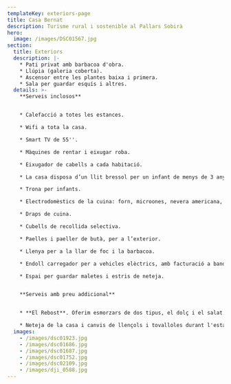 ```yaml
---
templateKey: exteriors-page
title: Casa Bernat
description: Turisme rural i sostenible al Pallars Sobirà
hero:
  image: /images/DSC01567.jpg
section:
  title: Exteriors
  description: |-
    * Pati privat amb barbacoa d'obra.
    * Llúpia (galeria coberta).
    * Ascensor entre les plantes baixa i primera.
    * Sala per guardar esquís i altres.
  details: >-
    **Serveis inclosos**


    * Calefacció a totes les estances.

    * Wifi a tota la casa.

    * Smart TV de 55''.

    * Màquines de rentar i eixugar roba.

    * Eixugador de cabells a cada habitació.

    * La casa disposa d’un llit bressol per un infant de menys de 3 anys.

    * Trona per infants. 

    * Electrodomèstics de la cuina: forn, microones, nevera americana, placa d’inducció, torradora, minipimer i cafetera italiana.

    * Draps de cuina. 

    * Cubells de recollida selectiva.

    * Paelles i paeller de butà, per a l’exterior.

    * Llenya per a la llar de foc i la barbacoa.

    * Endoll carregador per a vehicles elèctrics, amb facturació a banda.

    * Espai per guardar maletes i estris de neteja. 


    **Serveis amb preu addicional**


    * **El Rebost**. Oferim esmorzars de dos tipus, el dolç i el salat. A més busquem oferir productes fets per nosaltres o pels artesans i productors del Pallars Sobirà.

    * Neteja de la casa i canvis de llençols i tovalloles durant l'estada: Es poden demanar aquests serveis, amb facturació a banda.
  images:
    - /images/dsc01923.jpg
    - /images/dsc01686.jpg
    - /images/dsc01687.jpg
    - /images/dsc01752.jpg
    - /images/dsc02109.jpg
    - /images/dji_0588.jpg
---
```

